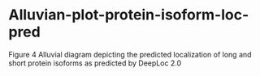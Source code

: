 # Alluvian-plot-protein-isoform-loc-pred
Figure 4 
Alluvial diagram depicting the predicted localization of long and short protein isoforms as predicted by DeepLoc 2.0
